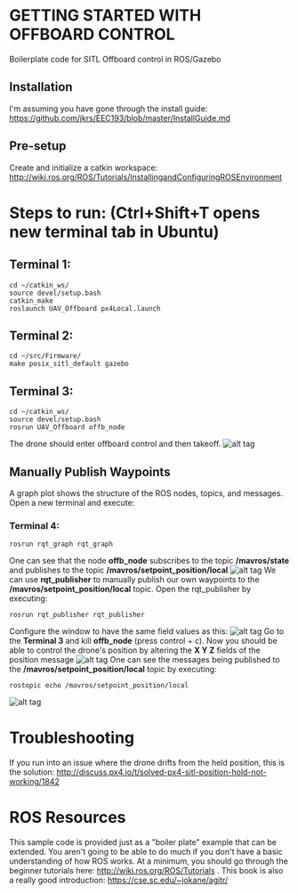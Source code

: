 # GETTING STARTED WITH OFFBOARD CONTROL
Boilerplate code for SITL Offboard control in ROS/Gazebo
## Installation
I'm assuming you have gone through the install guide: https://github.com/jkrs/EEC193/blob/master/InstallGuide.md

## Pre-setup
Create and initialize a catkin workspace: http://wiki.ros.org/ROS/Tutorials/InstallingandConfiguringROSEnvironment

# Steps to run: (Ctrl+Shift+T opens new terminal tab in Ubuntu)

## Terminal 1:
```
cd ~/catkin_ws/
source devel/setup.bash
catkin_make
roslaunch UAV_Offboard px4Local.launch 
```

## Terminal 2:
```
cd ~/src/Firmware/ 
make posix_sitl_default gazebo
```

## Terminal 3:
```
cd ~/catkin_ws/
source devel/setup.bash
rosrun UAV_Offboard offb_node
```
The drone should enter offboard control and then takeoff.
![alt tag](https://github.com/jkrs/EEC193/raw/master/UAV_Offboard/readme_resources/takeoff.gif)

## Manually Publish Waypoints
A graph plot shows the structure of the ROS nodes, topics, and messages.
Open a new terminal and execute:
### Terminal 4:
```
rosrun rqt_graph rqt_graph
```
One can see that the node **offb_node** subscribes to the topic **/mavros/state** and publishes to the topic **/mavros/setpoint_position/local**
![alt tag](https://github.com/jkrs/EEC193/raw/master/UAV_Offboard/readme_resources/rqt_graph.PNG)
We can use **rqt_publisher** to manually publish our own waypoints to the **/mavros/setpoint_position/local** topic. Open the rqt_publisher by executing:
```
rosrun rqt_publisher rqt_publisher
```
Configure the window to have the same field values as this:
![alt tag](https://github.com/jkrs/EEC193/raw/master/UAV_Offboard/readme_resources/rqt_pub_settings.png)
Go to the **Terminal 3** and kill **offb_node** (press control + c).  Now you should be able to control the drone's position by altering the **X Y Z** fields of the position message
![alt tag](https://github.com/jkrs/EEC193/raw/master/UAV_Offboard/readme_resources/pos_control.gif)
One can see the messages being published to the **/mavros/setpoint_position/local** topic by executing:
```
rostopic echo /mavros/setpoint_position/local
```
![alt tag](https://github.com/jkrs/EEC193/raw/master/UAV_Offboard/readme_resources/ros_topic_echo.PNG)

# Troubleshooting
If you run into an issue where the drone drifts from the held position, this is the solution: http://discuss.px4.io/t/solved-px4-sitl-position-hold-not-working/1842

# ROS Resources
This sample code is provided just as a "boiler plate" example that can be extended.  You aren't going to be able to do much if you don't have a basic understanding of how ROS works.  At a minimum, you should go through the beginner tutorials here: http://wiki.ros.org/ROS/Tutorials .  This book is also a really good introduction: https://cse.sc.edu/~jokane/agitr/







